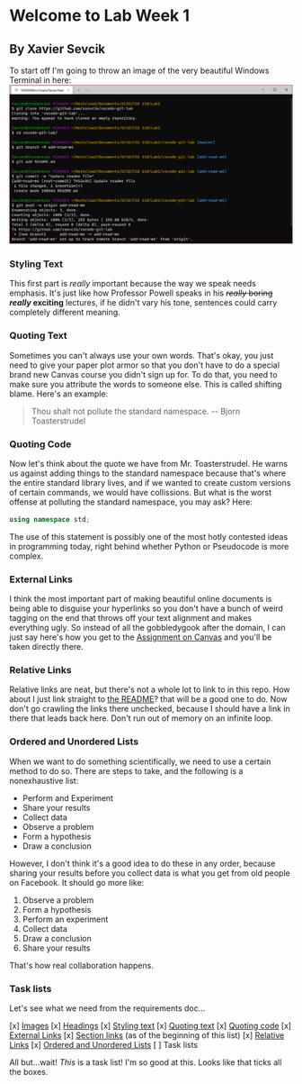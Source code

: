 # Welcome to Lab Week 1
## By Xavier Sevcik

To start off I'm going to throw an image of the very beautiful Windows Terminal in here:
![Git commands in Windows Terminal](screenshots/git-command-line.png)

### Styling Text
This first part is *really* important because the way we speak needs emphasis. It's just like how Professor Powell speaks in his ~~*really* boring~~ ***really* exciting** lectures, if he didn't vary his tone, sentences could carry completely different meaning.

### Quoting Text
Sometimes you can't always use your own words. That's okay, you just need to give your paper plot armor so that you don't have to do a special brand new Canvas course you didn't sign up for. To do that, you need to make sure you attribute the words to someone else. This is called shifting blame. Here's an example:
> Thou shalt not pollute the standard namespace.
-- Bjorn Toasterstrudel

### Quoting Code
Now let's think about the quote we have from Mr. Toasterstrudel. He warns us against adding things to the standard namespace because that's where the entire standard library lives, and if we wanted to create custom versions of certain commands, we would have collissions. But what is the worst offense at polluting the standard namespace, you may ask? Here:
```C++
using namespace std;
```
The use of this statement is possibly one of the most hotly contested ideas in programming today, right behind whether Python or Pseudocode is more complex.

### External Links
I think the most important part of making beautiful online documents is being able to disguise your hyperlinks so you don't have a bunch of weird tagging on the end that throws off your text alignment and makes everything ugly. So instead of all the gobbledygook after the domain, I can just say here's how you get to the [Assignment on Canvas](https://canvas.ucsd.edu/courses/30736/assignments/361771) and you'll be taken directly there.

### Relative Links
Relative links are neat, but there's not a whole lot to link to in this repo. How about I just link straight to [the README](README.md)? that will be a good one to do. Now don't go crawling the links there unchecked, because I should have a link in there that leads back here. Don't run out of memory on an infinite loop.

### Ordered and Unordered Lists
When we want to do something scientifically, we need to use a certain method to do so. There are steps to take, and the following is a nonexhaustive list:
* Perform and Experiment
* Share your results
* Collect data
* Observe a problem
* Form a hypothesis
* Draw a conclusion

However, I don't think it's a good idea to do these in any order, because sharing your results before you collect data is what you get from old people on Facebook. It should go more like:
1. Observe a problem
2. Form a hypothesis
3. Perform an experiment
4. Collect data
5. Draw a conclusion
6. Share your results

That's how real collaboration happens.

### Task lists
Let's see what we need from the requirements doc...

[x] [Images](#by-xavier-sevcik)
[x] [Headings](#welcome-to-lab-week-1)
[x] [Styling text](#styling-text)
[x] [Quoting text](#quoting-text)
[x] [Quoting code](#quoting-code)
[x] [External Links](#external-links)
[x] [Section links](#task-lists) (as of the beginning of this list)
[x] [Relative Links](#relative-links)
[x] [Ordered and Unordered Lists](#ordered-and-unordered-lists)
[ ] Task lists

All but...wait! *This* is a task list! I'm so good at this. Looks like that ticks all the boxes.